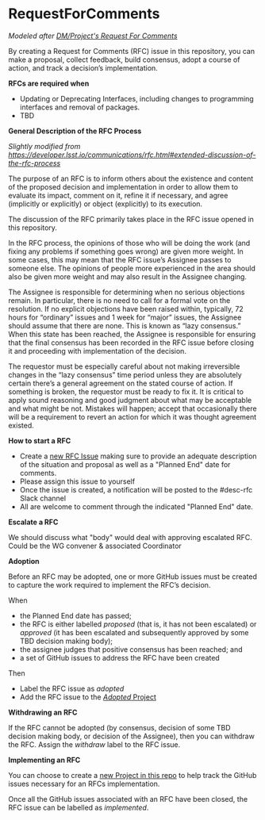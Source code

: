 # RequestForComments

*Modeled after [DM/Project's Request For Comments](https://developer.lsst.io/communications/rfc.html)*

By creating a Request for Comments (RFC) issue in this repository, you can make a proposal, collect feedback, build consensus, adopt a course of action, and track a decision’s implementation.

**RFCs are required when**
* Updating or Deprecating Interfaces, including changes to programming interfaces and removal of packages.
* TBD

**General Description of the RFC Process**

*Slightly modified from https://developer.lsst.io/communications/rfc.html#extended-discussion-of-the-rfc-process*

The purpose of an RFC is to inform others about the existence and content of the proposed decision and implementation in order to allow them to evaluate its impact, comment on it, refine it if necessary, and agree (implicitly or explicitly) or object (explicitly) to its execution.

The discussion of the RFC primarily takes place in the RFC issue opened in this repository.

In the RFC process, the opinions of those who will be doing the work (and fixing any problems if something goes wrong) are given more weight. In some cases, this may mean that the RFC issue’s Assignee passes to someone else. The opinions of people more experienced in the area should also be given more weight and may also result in the Assignee changing.

The Assignee is responsible for determining when no serious objections remain. In particular, there is no need to call for a formal vote on the resolution. If no explicit objections have been raised within, typically, 72 hours for “ordinary” issues and 1 week for “major” issues, the Assignee should assume that there are none. This is known as “lazy consensus.” When this state has been reached, the Assignee is responsible for ensuring that the final consensus has been recorded in the RFC issue before closing it and proceeding with implementation of the decision.

The requestor must be especially careful about not making irreversible changes in the “lazy consensus” time period unless they are absolutely certain there’s a general agreement on the stated course of action. If something is broken, the requestor must be ready to fix it. It is critical to apply sound reasoning and good judgment about what may be acceptable and what might be not. Mistakes will happen; accept that occasionally there will be a requirement to revert an action for which it was thought agreement existed.

**How to start a RFC**
* Create a [new RFC Issue](https://github.com/heather999/RequestForComments/issues) making sure to provide an adequate description of the situation and proposal as well as a "Planned End" date for comments.
* Please assign this issue to yourself
* Once the issue is created, a notification will be posted to the #desc-rfc Slack channel
* All are welcome to comment through the indicated "Planned End" date.

**Escalate a RFC**

We should discuss what "body" would deal with approving escalated RFC.  Could be the WG convener & associated Coordinator

**Adoption**

Before an RFC may be adopted, one or more GitHub issues must be created to capture the work required to implement the RFC’s decision.

When
* the Planned End date has passed;
* the RFC is either labelled *proposed* (that is, it has not been escalated) or *approved* (it has been escalated and subsequently approved by some TBD decision making body);
* the assignee judges that positive consensus has been reached; and
* a set of GitHub issues to address the RFC have been created

Then 
* Label the RFC issue as *adopted* 
* Add the RFC issue to the [*Adopted* Project](https://github.com/heather999/RequestForComments/projects/1)

**Withdrawing an RFC**

If the RFC cannot be adopted (by consensus, decision of some TBD decision making body, or decision of the Assignee), then you can withdraw the RFC. Assign the *withdraw* label to the RFC issue.

**Implementing an RFC**

You can choose to create a [new Project in this repo](https://github.com/heather999/RequestForComments/projects) to help track the GitHub issues necessary for an RFCs implementation.

Once all the GitHub issues associated with an RFC have been closed, the RFC issue can be labelled as *implemented*.

